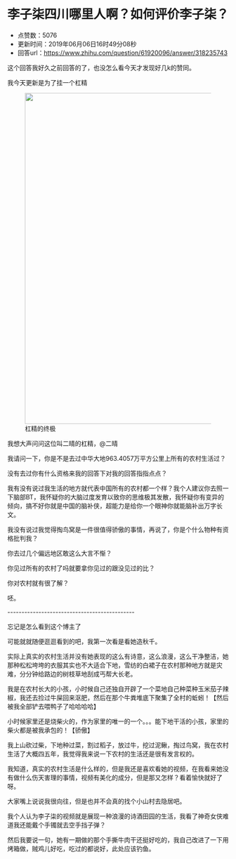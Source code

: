 # 李子柒四川哪里人啊？如何评价李子柒？
- 点赞数：5076
- 更新时间：2019年06月06日16时49分08秒
- 回答url：https://www.zhihu.com/question/61920096/answer/318235743
<body>
 <p data-pid="n4_fMxkb">这个回答我好久之前回答的了，也没怎么看今天才发现好几k的赞同。</p>
 <p data-pid="PpWh8-Fg">我今天更新是为了挂一个杠精</p>
 <figure data-size="normal">
  <img src="https://picx.zhimg.com/50/v2-9b8aed6000d838ab162b3675cab9541a_720w.jpg?source=1940ef5c" data-size="normal" data-rawwidth="754" data-rawheight="824" data-original-token="v2-2c7e18d02b045f000d98994e8ef2fe29" data-default-watermark-src="https://picx.zhimg.com/50/v2-8589864945b3c8caf5e7ce798da0595a_720w.jpg?source=1940ef5c" class="origin_image zh-lightbox-thumb" width="754" data-original="https://pic1.zhimg.com/v2-9b8aed6000d838ab162b3675cab9541a_r.jpg?source=1940ef5c">
  <figcaption>
   杠精的终极
  </figcaption>
 </figure>
 <p data-pid="nhPoeMqc">我想大声问问这位叫二晴的杠精，@二晴</p>
 <p data-pid="Z9t3v1V-">我请问一下，你是不是去过中华大地963.4057万平方公里上所有的农村生活过？</p>
 <p data-pid="uSQlTrsS">没有去过你有什么资格来我的回答下对我的回答指指点点？</p>
 <p data-pid="1vni2o0-">我有没有说过我生活的地方就代表中国所有的农村都一个样？我个人建议你去照一下脑部BT，我怀疑你的大脑过度发育以致你的思维极其发散，我怀疑你有变异的倾向，搞不好你就是中国的脑补侠，超能力是给你一个眼神你就能脑补出万字长文。</p>
 <p data-pid="5ouNDEuN">我没有说过我觉得掏鸟窝是一件很值得骄傲的事情，再说了，你是个什么物种有资格批判我？</p>
 <p data-pid="k_15T59E">你去过几个偏远地区敢这么大言不惭？</p>
 <p data-pid="DY_Mk2GV">你见过所有的农村了吗就要拿你见过的跟没见过的比？</p>
 <p data-pid="vIuFjv0J">你对农村就有很了解？</p>
 <p data-pid="9l1sgxil">呸。</p>
 <p data-pid="i4jZw04-">---------------------------------------------</p>
 <p data-pid="iqAPjrwK">忘记是怎么看到这个博主了</p>
 <p data-pid="Zg02IhZk">可能就就随便逛逛看到的吧，我第一次看是看她造秋千。</p>
 <p data-pid="xUgyH46_">实际上真实的农村生活并没有她表现的这么有诗意，这么浪漫，这么干净整洁，她那种松松垮垮的衣服其实也不大适合下地，雪纺的白裙子在农村那种地方就是灾难，分分钟给路边的树枝草地刮成丐帮大长老。</p>
 <p data-pid="TT1oL9MA">我是在农村长大的小孩，小时候自己还独自开辟了一个菜地自己种菜种玉米茄子辣椒，我还去捡过牛屎回来沤肥，然后在那个牛粪堆底下聚集了全村的蚯蚓！【然后被我全部铲去喂鸭子了哈哈哈哈】</p>
 <p data-pid="baVOaUfE">小时候家里还是烧柴火的，作为家里的唯一的一个。。。能下地干活的小孩，家里的柴火都是被我承包的！【骄傲】</p>
 <p data-pid="nVNY4ez6">我上山砍过柴，下地种过菜，割过稻子，放过牛，挖过泥鳅，掏过鸟窝，我在农村生活了大概四五年，我觉得我来说一下农村的生活还是很有发言权的。</p>
 <p data-pid="_v1R0_Bu">我知道，真实的农村生活是什么样的，但是我还是喜欢看她的视频，在我看来她没有做什么伤天害理的事情，视频有美化的成分，但是那又怎样？看着愉快就好了呀。</p>
 <p data-pid="o71Au-bj">大家嘴上说说我很向往，但是也并不会真的找个小山村去隐居吧。</p>
 <p data-pid="_NWBxanz">我个人认为李子柒的视频就是展现一种浪漫的诗酒田园的生活，我看了神奇女侠难道我还能戴个手镯就去空手挡子弹？</p>
 <p data-pid="2zMXGttD">然后我要说一句，她有一期做的那个手撕牛肉干还挺好吃的，我自己改进了一下用烤箱做，贼鸡儿好吃，吃过的都说好，此处应该钓鱼。</p>
 <p></p>
</body>
